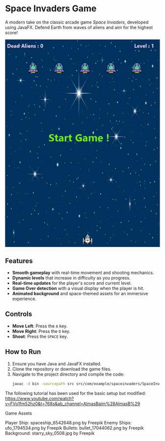 # Space Invaders Game

A modern take on the classic arcade game *Space Invaders*, developed using JavaFX. Defend Earth from waves of aliens and aim for the highest score!

![Start Screen](start.png)

## Features
- **Smooth gameplay** with real-time movement and shooting mechanics.
- **Dynamic levels** that increase in difficulty as you progress.
- **Real-time updates** for the player's score and current level.
- **Game Over detection** with a visual display when the player is hit.
- **Animated background** and space-themed assets for an immersive experience.

## Controls
- **Move Left**: Press the `A` key.
- **Move Right**: Press the `D` key.
- **Shoot**: Press the `SPACE` key.

## How to Run
1. Ensure you have Java and JavaFX installed.
2. Clone the repository or download the game files.
3. Navigate to the project directory and compile the code:
   ```bash
   javac -d bin -sourcepath src src/com/example/spaceinvaders/SpaceInvApplication.java

The following tutorial has been used for the basic setup but modified: https://www.youtube.com/watch?v=FVo1fm52hz0&t=768s&ab_channel=AlmasBaim%28AlmasB%29

Game Assets

Player Ship: spaceship_6542648.png by Freepik
Enemy Ships: ufo_1794534.png by Freepik
Bullets: bullet_17044062.png by Freepik
Background: starry_sky_0508.jpg by Freepik
